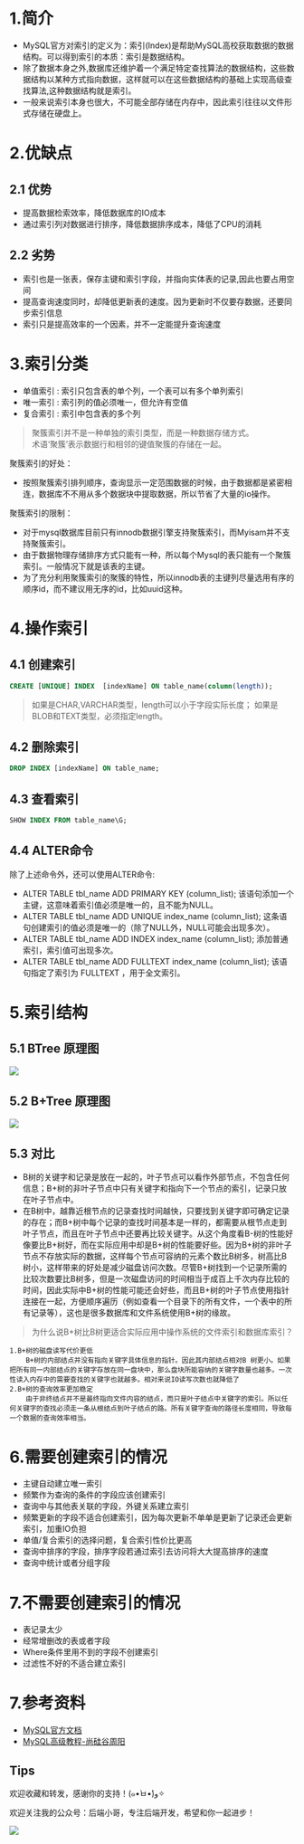 # 1.简介
- MySQL官方对索引的定义为：索引(Index)是帮助MySQL高校获取数据的数据结构。可以得到索引的本质：索引是数据结构。
- 除了数据本身之外,数据库还维护着一个满足特定查找算法的数据结构，这些数据结构以某种方式指向数据，这样就可以在这些数据结构的基础上实现高级查找算法,这种数据结构就是索引。
- 一般来说索引本身也很大，不可能全部存储在内存中，因此索引往往以文件形式存储在硬盘上。

# 2.优缺点
## 2.1 优势
- 提高数据检索效率，降低数据库的IO成本
- 通过索引列对数据进行排序，降低数据排序成本，降低了CPU的消耗

## 2.2 劣势
- 索引也是一张表，保存主键和索引字段，并指向实体表的记录,因此也要占用空间
- 提高查询速度同时，却降低更新表的速度。因为更新时不仅要存数据，还要同步索引信息
- 索引只是提高效率的一个因素，并不一定能提升查询速度

# 3.索引分类
- 单值索引 : 索引只包含表的单个列，一个表可以有多个单列索引
- 唯一索引 : 索引列的值必须唯一，但允许有空值
- 复合索引 : 索引中包含表的多个列

> 聚簇索引并不是一种单独的索引类型，而是一种数据存储方式。</br>
> 术语‘聚簇’表示数据行和相邻的键值聚簇的存储在一起。 

聚簇索引的好处： 
- 按照聚簇索引排列顺序，查询显示一定范围数据的时候，由于数据都是紧密相连，数据库不不用从多个数据块中提取数据，所以节省了大量的io操作。 

聚簇索引的限制： 
- 对于mysql数据库目前只有innodb数据引擎支持聚簇索引，而Myisam并不支持聚簇索引。 
- 由于数据物理存储排序方式只能有一种，所以每个Mysql的表只能有一个聚簇索引。一般情况下就是该表的主键。 
- 为了充分利用聚簇索引的聚簇的特性，所以innodb表的主键列尽量选用有序的顺序id，而不建议用无序的id，比如uuid这种。

# 4.操作索引
## 4.1 创建索引
```sql
CREATE [UNIQUE] INDEX  [indexName] ON table_name(column(length));
```
> 如果是CHAR,VARCHAR类型，length可以小于字段实际长度； 如果是BLOB和TEXT类型，必须指定length。

## 4.2 删除索引
```sql
DROP INDEX [indexName] ON table_name;
```

## 4.3 查看索引
```sql
SHOW INDEX FROM table_name\G;
```

## 4.4 ALTER命令
除了上述命令外，还可以使用ALTER命令:
- ALTER TABLE tbl_name ADD PRIMARY KEY (column_list);
该语句添加一个主键，这意味着索引值必须是唯一的，且不能为NULL。 
- ALTER TABLE tbl_name ADD UNIQUE index_name (column_list);
这条语句创建索引的值必须是唯一的（除了NULL外，NULL可能会出现多次）。 
- ALTER TABLE tbl_name ADD INDEX index_name (column_list);
添加普通索引，索引值可出现多次。 
- ALTER TABLE tbl_name ADD FULLTEXT index_name (column_list);
该语句指定了索引为 FULLTEXT ，用于全文索引。 

# 5.索引结构
## 5.1 BTree 原理图
![](https://raw.githubusercontent.com/lujiahao0708/PicRepo/master/blogPic/MySQL/MySQL%E9%AB%98%E7%BA%A7/BTree%E5%8E%9F%E7%90%86%E5%9B%BE.png)
## 5.2 B+Tree 原理图
![](https://raw.githubusercontent.com/lujiahao0708/PicRepo/master/blogPic/MySQL/MySQL%E9%AB%98%E7%BA%A7/B%2BTree%E5%8E%9F%E7%90%86%E5%9B%BE.png)
## 5.3 对比
- B树的关键字和记录是放在一起的，叶子节点可以看作外部节点，不包含任何信息；B+树的非叶子节点中只有关键字和指向下一个节点的索引，记录只放在叶子节点中。 
- 在B树中，越靠近根节点的记录查找时间越快，只要找到关键字即可确定记录的存在；而B+树中每个记录的查找时间基本是一样的，都需要从根节点走到叶子节点，而且在叶子节点中还要再比较关键字。从这个角度看B-树的性能好像要比B+树好，而在实际应用中却是B+树的性能要好些。因为B+树的非叶子节点不存放实际的数据，这样每个节点可容纳的元素个数比B树多，树高比B树小，这样带来的好处是减少磁盘访问次数。尽管B+树找到一个记录所需的比较次数要比B树多，但是一次磁盘访问的时间相当于成百上千次内存比较的时间，因此实际中B+树的性能可能还会好些，而且B+树的叶子节点使用指针连接在一起，方便顺序遍历（例如查看一个目录下的所有文件，一个表中的所有记录等），这也是很多数据库和文件系统使用B+树的缘故。  

> 为什么说B+树比B树更适合实际应用中操作系统的文件索引和数据库索引？

    1.B+树的磁盘读写代价更低
        B+树的内部结点并没有指向关键字具体信息的指针。因此其内部结点相对B 树更小。如果把所有同一内部结点的关键字存放在同一盘块中，那么盘块所能容纳的关键字数量也越多。一次性读入内存中的需要查找的关键字也就越多。相对来说IO读写次数也就降低了
    2.B+树的查询效率更加稳定
        由于非终结点并不是最终指向文件内容的结点，而只是叶子结点中关键字的索引。所以任何关键字的查找必须走一条从根结点到叶子结点的路。所有关键字查询的路径长度相同，导致每一个数据的查询效率相当。 

# 6.需要创建索引的情况
- 主键自动建立唯一索引
- 频繁作为查询的条件的字段应该创建索引
- 查询中与其他表关联的字段，外键关系建立索引
- 频繁更新的字段不适合创建索引，因为每次更新不单单是更新了记录还会更新索引，加重IO负担
- 单值/复合索引的选择问题，复合索引性价比更高
- 查询中排序的字段，排序字段若通过索引去访问将大大提高排序的速度
- 查询中统计或者分组字段

# 7.不需要创建索引的情况
- 表记录太少
- 经常增删改的表或者字段
- Where条件里用不到的字段不创建索引
- 过滤性不好的不适合建立索引

# 7.参考资料
- [MySQL官方文档](https://dev.mysql.com/doc/refman/5.6/en/installing.html)
- [MySQL高级教程-尚硅谷周阳](https://www.bilibili.com/video/av92933956)

## Tips
欢迎收藏和转发，感谢你的支持！(๑•̀ㅂ•́)و✧ 

欢迎关注我的公众号：后端小哥，专注后端开发，希望和你一起进步！

![](https://github.com/lujiahao0708/PicRepo/raw/master/公众号二维码.jpg)